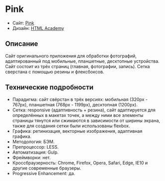 # Pink

* Сайт: [Pink](https://5rhm5.gitlab.io/pink/)
* Дизайн: [HTML Academy](https://htmlacademy.ru/)


## Описание

Сайт оригинального приложения для обработки фотографий, адаптированный под мобильные, планшетные, десктопные устройства. Сайт состоит из трёх страниц (главная, фотографии, запись). Сетка сверстана с помощью резины и флексбоксов.

## Технические подробности

* Парадигма: сайт свёрстан в трёх версиях: мобильная (320px - 767px), планшетная (768px - 1199px), десктопная (1200px).
* Сетка: responsive (адаптивность + резина), сайт адаптируется для определённых в макетах точек, а между ними все элементы страницы тянутся или сжимаются в зависимости от ширины экрана, также для создания сетки были использованы flexbox.
* Графика: ретинизация, векторные изображения, адаптивная графика.
* Методология: БЭМ.
* Препроцессор: LESS.
* Автоматизация: Gulp.
* Фреймворки: нет.
* Кроссбраузерность: Chrome, Firefox, Opera, Safari, Edge, IE10 и другие современные браузеры.
* Progressive Enhancement: да.
